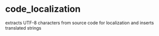 # code_localization
extracts UTF-8 characters from source code for localization and inserts translated strings
